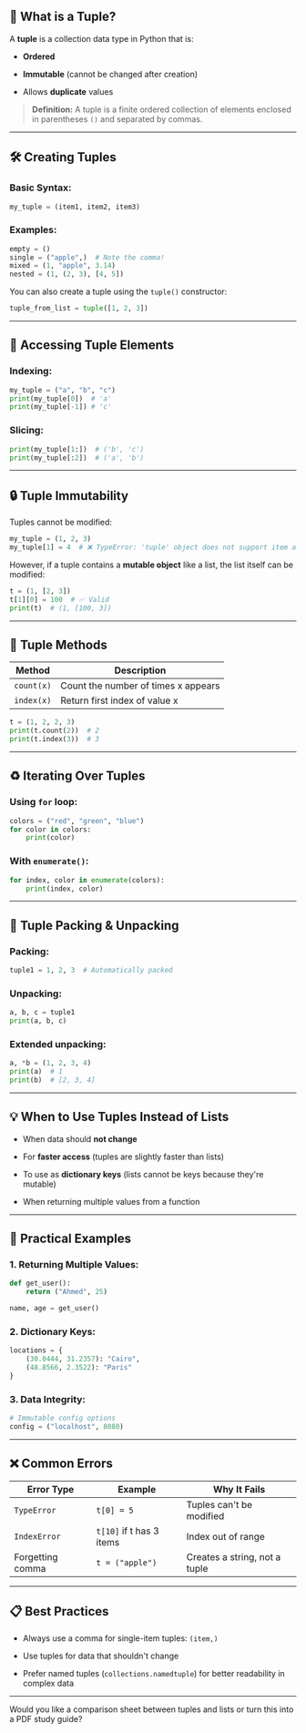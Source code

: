 ## 📘 What is a Tuple?

A **tuple** is a collection data type in Python that is:

- **Ordered**
    
- **Immutable** (cannot be changed after creation)
    
- Allows **duplicate** values
    

> **Definition:** A tuple is a finite ordered collection of elements enclosed in parentheses `()` and separated by commas.

---

## 🛠 Creating Tuples

### Basic Syntax:

```python
my_tuple = (item1, item2, item3)
```

### Examples:

```python
empty = ()
single = ("apple",)  # Note the comma!
mixed = (1, "apple", 3.14)
nested = (1, (2, 3), [4, 5])
```

You can also create a tuple using the `tuple()` constructor:

```python
tuple_from_list = tuple([1, 2, 3])
```

---

## 📌 Accessing Tuple Elements

### Indexing:

```python
my_tuple = ("a", "b", "c")
print(my_tuple[0])  # 'a'
print(my_tuple[-1]) # 'c'
```

### Slicing:

```python
print(my_tuple[1:])  # ('b', 'c')
print(my_tuple[:2])  # ('a', 'b')
```

---

## 🔒 Tuple Immutability

Tuples cannot be modified:

```python
my_tuple = (1, 2, 3)
my_tuple[1] = 4  # ❌ TypeError: 'tuple' object does not support item assignment
```

However, if a tuple contains a **mutable object** like a list, the list itself can be modified:

```python
t = (1, [2, 3])
t[1][0] = 100  # ✅ Valid
print(t)  # (1, [100, 3])
```

---

## 🧰 Tuple Methods

|Method|Description|
|---|---|
|`count(x)`|Count the number of times x appears|
|`index(x)`|Return first index of value x|

```python
t = (1, 2, 2, 3)
print(t.count(2))  # 2
print(t.index(3))  # 3
```

---

## ♻️ Iterating Over Tuples

### Using `for` loop:

```python
colors = ("red", "green", "blue")
for color in colors:
    print(color)
```

### With `enumerate()`:

```python
for index, color in enumerate(colors):
    print(index, color)
```

---

## 🔄 Tuple Packing & Unpacking

### Packing:

```python
tuple1 = 1, 2, 3  # Automatically packed
```

### Unpacking:

```python
a, b, c = tuple1
print(a, b, c)
```

### Extended unpacking:

```python
a, *b = (1, 2, 3, 4)
print(a)  # 1
print(b)  # [2, 3, 4]
```

---

## 💡 When to Use Tuples Instead of Lists

- When data should **not change**
    
- For **faster access** (tuples are slightly faster than lists)
    
- To use as **dictionary keys** (lists cannot be keys because they're mutable)
    
- When returning multiple values from a function
    

---

## 🧪 Practical Examples

### 1. Returning Multiple Values:

```python
def get_user():
    return ("Ahmed", 25)

name, age = get_user()
```

### 2. Dictionary Keys:

```python
locations = {
    (30.0444, 31.2357): "Cairo",
    (48.8566, 2.3522): "Paris"
}
```

### 3. Data Integrity:

```python
# Immutable config options
config = ("localhost", 8080)
```

---

## ❌ Common Errors

|Error Type|Example|Why It Fails|
|---|---|---|
|`TypeError`|`t[0] = 5`|Tuples can't be modified|
|`IndexError`|`t[10]` if t has 3 items|Index out of range|
|Forgetting comma|`t = ("apple")`|Creates a string, not a tuple|

---

## 📋 Best Practices

- Always use a comma for single-item tuples: `(item,)`
    
- Use tuples for data that shouldn't change
    
- Prefer named tuples (`collections.namedtuple`) for better readability in complex data
    

---

Would you like a comparison sheet between tuples and lists or turn this into a PDF study guide?